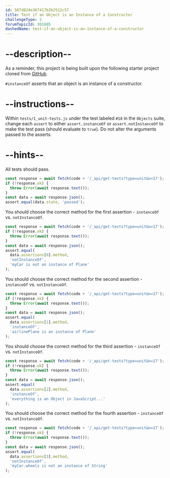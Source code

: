 ```yaml
---
id: 587d824e367417b2b2512c57
title: Test if an Object is an Instance of a Constructor
challengeType: 2
forumTopicId: 301605
dashedName: test-if-an-object-is-an-instance-of-a-constructor
---
```


# --description--

As a reminder, this project is being built upon the following starter project cloned from <a href="https://github.com/freeCodeCamp/boilerplate-mochachai/" target="_blank" rel="noopener noreferrer nofollow">GitHub</a>.

`#instanceOf` asserts that an object is an instance of a constructor.

# --instructions--

Within `tests/1_unit-tests.js` under the test labeled `#18` in the `Objects` suite, change each `assert` to either `assert.instanceOf` or `assert.notInstanceOf` to make the test pass (should evaluate to `true`). Do not alter the arguments passed to the asserts.

# --hints--

All tests should pass.

```js
const response = await fetch(code + '/_api/get-tests?type=unit&n=17');
if (!response.ok) {
  throw Error(await response.text());
}
const data = await response.json();
assert.equal(data.state, 'passed');
```

You should choose the correct method for the first assertion - `instanceOf` vs. `notInstanceOf`.

```js
const response = await fetch(code + '/_api/get-tests?type=unit&n=17');
if (!response.ok) {
  throw Error(await response.text());
}
const data = await response.json();
assert.equal(
  data.assertions[0].method,
  'notInstanceOf',
  'myCar is not an instance of Plane'
);
```

You should choose the correct method for the second assertion - `instanceOf` vs. `notInstanceOf`.

```js
const response = await fetch(code + '/_api/get-tests?type=unit&n=17');
if (!response.ok) {
  throw Error(await response.text());
}
const data = await response.json();
assert.equal(
  data.assertions[1].method,
  'instanceOf',
  'airlinePlane is an instance of Plane'
);
```

You should choose the correct method for the third assertion - `instanceOf` vs. `notInstanceOf`.

```js
const response = await fetch(code + '/_api/get-tests?type=unit&n=17');
if (!response.ok) {
  throw Error(await response.text());
}
const data = await response.json();
assert.equal(
  data.assertions[2].method,
  'instanceOf',
  'everything is an Object in JavaScript...'
);
```

You should choose the correct method for the fourth assertion - `instanceOf` vs. `notInstanceOf`.

```js
const response = await fetch(code + '/_api/get-tests?type=unit&n=17');
if (!response.ok) {
  throw Error(await response.text());
}
const data = await response.json();
assert.equal(
  data.assertions[3].method,
  'notInstanceOf',
  'myCar.wheels is not an instance of String'
);
```

